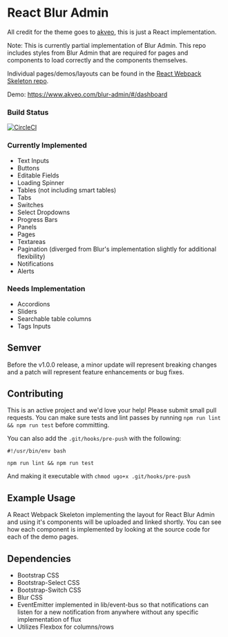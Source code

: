 # React Blur Admin
All credit for the theme goes to [akveo](http://akveo.com/blur-admin/), this is just a React implementation.

Note: This is currently partial implementation of Blur Admin. This repo includes styles from Blur Admin that are required for pages and components to load correctly and the components themselves.

Individual pages/demos/layouts can be found in the [React Webpack Skeleton repo](https://github.com/knledg/react-webpack-skeleton).

Demo: https://www.akveo.com/blur-admin/#/dashboard

### Build Status

[![CircleCI](https://circleci.com/gh/knledg/react-blur-admin/tree/master.svg?style=svg)](https://circleci.com/gh/knledg/react-blur-admin/tree/master)

### Currently Implemented

- Text Inputs
- Buttons
- Editable Fields
- Loading Spinner
- Tables (not including smart tables)
- Tabs
- Switches
- Select Dropdowns
- Progress Bars
- Panels
- Pages
- Textareas
- Pagination (diverged from Blur's implementation slightly for additional flexibility)
- Notifications
- Alerts

### Needs Implementation

- Accordions
- Sliders
- Searchable table columns
- Tags Inputs

## Semver

Before the v1.0.0 release, a minor update will represent breaking changes and a patch will represent feature enhancements or bug fixes.

## Contributing

This is an active project and we'd love your help! Please submit small pull requests. You can make sure tests and lint passes by running `npm run lint && npm run test` before committing.

You can also add the `.git/hooks/pre-push` with the following:

```
#!/usr/bin/env bash

npm run lint && npm run test
```

And making it executable with `chmod ugo+x .git/hooks/pre-push`

## Example Usage

A React Webpack Skeleton implementing the layout for React Blur Admin and using it's components will be uploaded and linked shortly. You can see how each component is implemented by looking at the source code for each of the demo pages.

## Dependencies
- Bootstrap CSS
- Bootstrap-Select CSS
- Bootstrap-Switch CSS
- Blur CSS
- EventEmitter implemented in lib/event-bus so that notifications can listen for a new notification from anywhere without any specific implementation of flux
- Utilizes Flexbox for columns/rows

